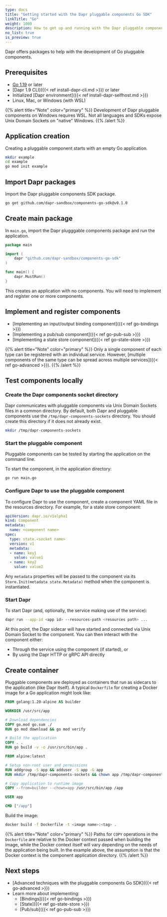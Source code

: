 ```yaml
---
type: docs
title: "Getting started with the Dapr pluggable components Go SDK"
linkTitle: "Go"
weight: 1000
description: How to get up and running with the Dapr pluggable components Go SDK
no_list: true
is_preview: true
---
```


Dapr offers packages to help with the development of Go pluggable components.

## Prerequisites

- [Go 1.19](https://go.dev/dl/) or later
- [Dapr 1.9 CLI]({{< ref install-dapr-cli.md >}}) or later
- Initialized [Dapr environment]({{< ref install-dapr-selfhost.md >}})
- Linux, Mac, or Windows (with WSL)

{{% alert title="Note" color="primary" %}}
Development of Dapr pluggable components on Windows requires WSL. Not all languages and SDKs expose Unix Domain Sockets on "native" Windows.
{{% /alert %}}

## Application creation

Creating a pluggable component starts with an empty Go application.

```bash
mkdir example
cd example
go mod init example
```

## Import Dapr packages

Import the Dapr pluggable components SDK package.

```bash
go get github.com/dapr-sandbox/components-go-sdk@v0.1.0
```

## Create main package

In `main.go`, import the Dapr plugggable components package and run the application.

```go
package main

import (
	dapr "github.com/dapr-sandbox/components-go-sdk"
)

func main() {
	dapr.MustRun()
}
```

This creates an application with no components. You will need to implement and register one or more components.

## Implement and register components

 - [Implementing an input/output binding component]({{< ref go-bindings >}})
 - [Implementing a pub/sub component]({{< ref go-pub-sub >}})
 - [Implementing a state store component]({{< ref go-state-store >}})

{{% alert title="Note" color="primary" %}}
Only a single component of each type can be registered with an individual service. However, [multiple components of the same type can be spread across multiple services]({{< ref go-advanced >}}).
{{% /alert %}}

## Test components locally

### Create the Dapr components socket directory

Dapr communicates with pluggable components via Unix Domain Sockets files in a common directory. By default, both Dapr and pluggable components use the `/tmp/dapr-components-sockets` directory. You should create this directory if it does not already exist.

```bash
mkdir /tmp/dapr-components-sockets
```

### Start the pluggable component

Pluggable components can be tested by starting the application on the command line.

To start the component, in the application directory:

```bash
go run main.go
```

### Configure Dapr to use the pluggable component

To configure Dapr to use the component, create a component YAML file in the resources directory. For example, for a state store component:

```yaml
apiVersion: dapr.io/v1alpha1
kind: Component
metadata:
  name: <component name>
spec:
  type: state.<socket name>
  version: v1
  metadata:
  - name: key1
    value: value1
  - name: key2
    value: value2
```

Any `metadata` properties will be passed to the component via its `Store.Init(metadata state.Metadata)` method when the component is instantiated.

### Start Dapr

To start Dapr (and, optionally, the service making use of the service):

```bash
dapr run --app-id <app id> --resources-path <resources path> ...
```

At this point, the Dapr sidecar will have started and connected via Unix Domain Socket to the component. You can then interact with the component either:
- Through the service using the component (if started), or 
- By using the Dapr HTTP or gRPC API directly

## Create container

Pluggable components are deployed as containers that run as sidecars to the application (like Dapr itself). A typical `Dockerfile` for creating a Docker image for a Go application might look like:

```dockerfile
FROM golang:1.20-alpine AS builder

WORKDIR /usr/src/app

# Download dependencies
COPY go.mod go.sum ./
RUN go mod download && go mod verify

# Build the application
COPY . .
RUN go build -v -o /usr/src/bin/app .

FROM alpine:latest

# Setup non-root user and permissions
RUN addgroup -S app && adduser -S app -G app
RUN mkdir /tmp/dapr-components-sockets && chown app /tmp/dapr-components-sockets

# Copy application to runtime image
COPY --from=builder --chown=app /usr/src/bin/app /app

USER app

CMD ["/app"]
```

Build the image:

```bash
docker build -f Dockerfile -t <image name>:<tag> .
```

{{% alert title="Note" color="primary" %}}
Paths for `COPY` operations in the `Dockerfile` are relative to the Docker context passed when building the image, while the Docker context itself will vary depending on the needs of the application being built. In the example above, the assumption is that the Docker context is the component application directory.
{{% /alert %}}

## Next steps
- [Advanced techniques with the pluggable components Go SDK]({{< ref go-advanced >}})
- Learn more about implementing:
  - [Bindings]({{< ref go-bindings >}})
  - [State]({{< ref go-state-store >}})
  - [Pub/sub]({{< ref go-pub-sub >}})

